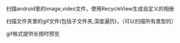 
扫描android里的image,video文件，使用RecycleView生成自定义的相册

扫描文件夹里的gif文件(包括子文件夹,深度遍历)，（可以扫描所有类型的）

gif格式提供长按时预览

